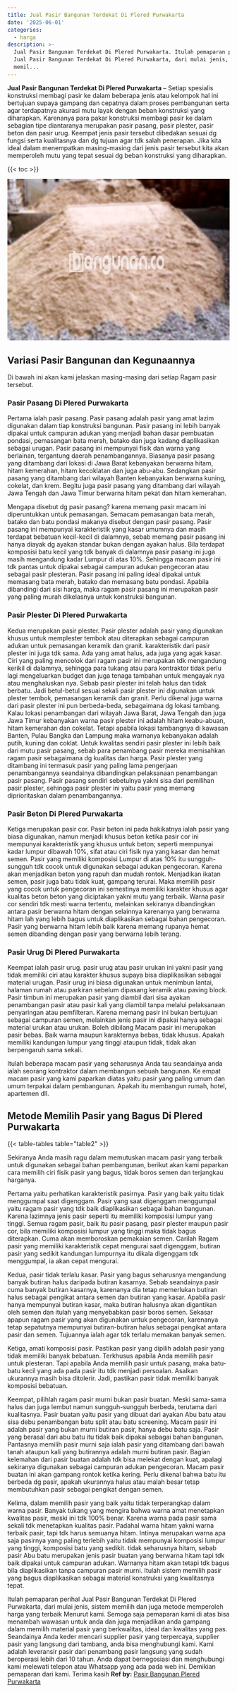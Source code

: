 ```yaml
---
title: Jual Pasir Bangunan Terdekat Di Plered Purwakarta
date: '2025-06-01'
categories:
  - harga
description: >-
  Jual Pasir Bangunan Terdekat Di Plered Purwakarta. Itulah pemaparan perihal
  Jual Pasir Bangunan Terdekat Di Plered Purwakarta, dari mulai jenis, sistem
  memil...
---
```


**Jual Pasir Bangunan Terdekat Di Plered Purwakarta** – Setiap spesialis konstruksi membagi pasir ke dalam beberapa jenis atau kelompok hal ini bertujuan supaya gampang dan cepatnya dalam proses pembangunan serta agar terdapatnya akurasi mutu layak dengan beban konstruksi yang diharapkan. Karenanya para pakar konstruksi membagi pasir ke dalam sebagian tipe diantaranya merupakan pasir pasang, pasir plester, pasir beton dan pasir urug. Keempat jenis pasir tersebut dibedakan sesuai dg fungsi serta kualitasnya dan dg tujuan agar tdk salah penerapan. Jika kita ideal dalam menempatkan masing-masing dari jenis pasir tersebut kita akan memperoleh mutu yang tepat sesuai dg beban konstruksi yang diharapkan.

{{< toc >}}

![Jual Pasir Bangunan Terdekat Di Plered Purwakarta](/images/jual-pasir-bangunan-37.png)

## Variasi Pasir Bangunan dan Kegunaannya

Di bawah ini akan kami jelaskan masing-masing dari setiap Ragam pasir tersebut.

### Pasir Pasang Di Plered Purwakarta

Pertama ialah pasir pasang. Pasir pasang adalah pasir yang amat lazim digunakan dalam tiap konstruksi bangunan. Pasir pasang ini lebih banyak dipakai untuk campuran adukan yang menjadi bahan dasar pembuatan pondasi, pemasangan bata merah, batako dan juga kadang diaplikasikan sebagai urugan. Pasir pasang ini mempunyai fisik dan warna yang berlainan, tergantung daerah penambangannya. Biasanya pasir pasang yang ditambang dari lokasi di Jawa Barat kebanyakan berwarna hitam, hitam kemerahan, hitam kecoklatan dan juga abu-abu. Sedangkan pasir pasang yang ditambang dari wilayah Banten kebanyakan berwarna kuning, cokelat, dan krem. Begitu juga pasir pasang yang ditambang dari wilayah Jawa Tengah dan Jawa Timur berwarna hitam pekat dan hitam kemerahan.

Mengapa disebut dg pasir pasang? karena memang pasir macam ini diperuntukkan untuk pemasangan. Semacam pemasangan bata merah, batako dan batu pondasi makanya disebut dengan pasir pasang. Pasir pasang ini mempunyai karakteristik yang kasar umumnya dan masih terdapat bebatuan kecil-kecil di dalamnya, sebab memang pasir pasang ini hanya diayak dg ayakan standar bukan dengan ayakan halus. Bila terdapat komposisi batu kecil yang tdk banyak di dalamnya pasir pasang ini juga masih mengandung kadar Lumpur di atas 10%. Sehingga macam pasir ini tdk pantas untuk dipakai sebagai campuran adukan pengecoran atau sebagai pasir plesteran. Pasir pasang ini paling ideal dipakai untuk memasang bata merah, batako dan memasang batu pondasi. Apabila dibandingi dari sisi harga, maka ragam pasir pasang ini merupakan pasir yang paling murah dikelasnya untuk konstruksi bangunan.

### Pasir Plester Di Plered Purwakarta

Kedua merupakan pasir plester. Pasir plester adalah pasir yang digunakan khusus untuk memplester tembok atau diterapkan sebagai campuran adukan untuk pemasangan keramik dan granit. karakteristik dari pasir plester ini juga tdk sama. Ada yang amat halus, ada juga yang agak kasar. Ciri yang paling mencolok dari ragam pasir ini merupakan tdk mengandung kerikil di dalamnya, sehingga para tukang atau para kontraktor tidak perlu lagi mengeluarkan budget dan juga tenaga tambahan untuk mengayak nya atau menghaluskan nya. Sebab pasir plester ini telah halus dan tidak berbatu. Jadi betul-betul sesuai sekali pasir plester ini digunakan untuk plester tembok, pemasangan keramik dan granit. Perlu dikenal juga warna dari pasir plester ini pun berbeda-beda, sebagaimana dg lokasi tambang. Kalau lokasi penambangan dari wilayah Jawa Barat, Jawa Tengah dan juga Jawa Timur kebanyakan warna pasir plester ini adalah hitam keabu-abuan, hitam kemerahan dan cokelat. Tetapi apabila lokasi tambangnya di kawasan Banten, Pulau Bangka dan Lampung maka warnanya kebanyakan adalah putih, kuning dan coklat. Untuk kwalitas sendiri pasir plester ini lebih baik dari mutu pasir pasang, sebab para penambang pasir mereka memisahkan ragam pasir sebagaimana dg kualitas dan harga. Pasir plester yang ditambang ini termasuk pasir yang paling lama pengerjaan penambangannya seandainya dibandingkan pelaksanaan penambangan pasir pasang. Pasir pasang sendiri sebetulnya yakni sisa dari pemilihan pasir plester, sehingga pasir plester ini yaitu pasir yang memang diprioritaskan dalam penambangannya.

### Pasir Beton Di Plered Purwakarta

Ketiga merupakan pasir cor. Pasir beton ini pada hakikatnya ialah pasir yang biasa digunakan, namun menjadi khusus beton ketika pasir cor ini mempunyai karakteristik yang khusus untuk beton; seperti mempunyai kadar lumpur dibawah 10%, sifat atau ciri fisik nya yang kasar dan hemat semen. Pasir yang memiliki komposisi Lumpur di atas 10% itu sungguh-sungguh tdk cocok untuk digunakan sebagai adukan pengecoran. Karena akan menjadikan beton yang rapuh dan mudah rontok. Menjadikan ikatan semen, pasir juga batu tidak kuat, gampang terurai. Maka memilih pasir yang cocok untuk pengecoran ini semestinya memiliki karakter khusus agar kualitas beton beton yang diciptakan yakni mutu yang terbaik. Warna pasir cor sendiri tdk mesti warna tertentu, melainkan sekiranya dibandingkan antara pasir berwarna hitam dengan selainnya karenanya yang berwarna hitam lah yang lebih bagus untuk diaplikasikan sebagai bahan pengecoran. Pasir yang berwarna hitam lebih baik karena memang rupanya hemat semen dibanding dengan pasir yang berwarna lebih terang.

### Pasir Urug Di Plered Purwakarta

Keempat ialah pasir urug. pasir urug atau pasir urukan ini yakni pasir yang tidak memiliki ciri atau karakter khusus supaya bisa diaplikasikan sebagai material urugan. Pasir urug ini biasa digunakan untuk menimbun lantai, halaman rumah atau parkiran sebelum dipasang keramik atau paving block. Pasir timbun ini merupakan pasir yang diambil dari sisa ayakan penambangan pasir atau pasir kali yang diambil tanpa melalui pelaksanaan penyaringan atau pemfilteran. Karena memang pasir ini bukan bertujuan sebagai campuran semen, melainkan jenis pasir ini dipakai hanya sebagai material urukan atau urukan. Boleh dibilang Macam pasir ini merupakan pasir bebas. Baik warna maupun karakternya bebas, tidak khusus. Apakah memiliki kandungan lumpur yang tinggi ataupun tidak, tidak akan berpengaruh sama sekali.

Itulah beberapa macam pasir yang seharusnya Anda tau seandainya anda ialah seorang kontraktor dalam membangun sebuah bangunan. Ke empat macam pasir yang kami paparkan diatas yaitu pasir yang paling umum dan umum terpakai dalam pembangunan. Apakah itu membangun rumah, hotel, apartemen dll.

## Metode Memilih Pasir yang Bagus Di Plered Purwakarta

{{< table-tables table="table2" >}}

Sekiranya Anda masih ragu dalam memutuskan macam pasir yang terbaik untuk digunakan sebagai bahan pembangunan, berikut akan kami paparkan cara memilih ciri fisik pasir yang bagus, tidak boros semen dan terjangkau harganya.

Pertama yaitu perhatikan karakteristik pasirnya. Pasir yang baik yaitu tidak menggumpal saat digenggam. Pasir yang saat digenggam menggumpal yaitu ragam pasir yang tdk baik diaplikasikan sebagai bahan bangunan. Karena lazimnya jenis pasir seperti itu memiliki komposisi lumpur yang tinggi. Semua ragam pasir, baik itu pasir pasang, pasir plester maupun pasir cor, bila memiliki komposisi lumpur yang tinggi maka tidak bagus diterapkan. Cuma akan memboroskan pemakaian semen. Carilah Ragam pasir yang memiliki karakteristik cepat mengurai saat digenggam, butiran pasir yang sedikit kandungan lumpurnya itu dikala digenggam tdk menggumpal, ia akan cepat mengurai.

Kedua, pasir tidak terlalu kasar. Pasir yang bagus seharusnya mengandung banyak butiran halus daripada butiran kasarnya. Sebab seandainya pasir cuma banyak butiran kasarnya, karenanya dia tetap memerlukan butiran halus sebagai pengikat antara semen dan butiran yang kasar. Apabila pasir hanya mempunyai butiran kasar, maka butiran halusnya akan digantikan oleh semen dan itulah yang menyebabkan pasir boros semen. Sekasar apapun ragam pasir yang akan digunakan untuk pengecoran, karenanya tetap sepatutnya mempunyai butiran-butiran halus sebagai pengikat antara pasir dan semen. Tujuannya ialah agar tdk terlalu memakan banyak semen.

Ketiga, amati komposisi pasir. Pastikan pasir yang dipilih adalah pasir yang tidak memiliki banyak bebatuan. Terkhusus apabila Anda memilih pasir untuk plesteran. Tapi apabila Anda memilih pasir untuk pasang, maka batu-batu kecil yang ada pada pasir itu tdk menjadi persoalan. Asalkan ukurannya masih bisa ditolerir. Jadi, pastikan pasir tidak memiliki banyak komposisi bebatuan.

Keempat, pilihlah ragam pasir murni bukan pasir buatan. Meski sama-sama halus dan juga lembut namun sungguh-sungguh berbeda, terutama dari kualitasnya. Pasir buatan yaitu pasir yang dibuat dari ayakan Abu batu atau sisa debu penambangan batu split atau batu screening. Macam pasir ini adalah pasir yang bukan murni butiran pasir, hanya debu batu saja. Pasir yang berasal dari abu batu itu tidak baik dipakai sebagai bahan bangunan. Pantasnya memilih pasir murni saja ialah pasir yang ditambang dari bawah tanah ataupun kali yang butirannya adalah murni butiran pasir. Bagian kelemahan dari pasir buatan adalah tdk bisa melekat dengan kuat, apalagi sekiranya digunakan sebagai campuran adukan pengecoran. Macam pasir buatan ini akan gampang rontok ketika kering. Perlu dikenal bahwa batu itu berbeda dg pasir, apakah ukurannya halus atau malah besar tetap membutuhkan pasir sebagai pengikat dengan semen.

Kelima, dalam memilih pasir yang baik yaitu tidak terperangkap dalam warna pasir. Banyak tukang yang mengira bahwa warna amat menetapkan kwalitas pasir, meski ini tdk 100% benar. Karena warna pada pasir sama sekali tdk menetapkan kualitas pasir. Padahal warna hitam yakni warna terbaik pasir, tapi tdk harus semuanya hitam. Intinya merupakan warna apa saja pasirnya yang paling terlebih yaitu tidak mempunyai komposisi lumpur yang tinggi, komposisi batu yang sedikit. tidak seharusnya hitam, sebab pasir Abu batu merupakan jenis pasir buatan yang berwarna hitam tapi tdk baik dipakai untuk campuran adukan. Warnanya hitam akan tetapi tdk bagus bila diaplikasikan tanpa campuran pasir murni. Itulah sistem memilih pasir yang bagus diaplikasikan sebagai material konstruksi yang kwalitasnya tepat.

Itulah pemaparan perihal Jual Pasir Bangunan Terdekat Di Plered Purwakarta, dari mulai jenis, sistem memilih dan juga metode memperoleh harga yang terbaik Menurut kami. Semoga saja pemaparan kami di atas bisa menambah wawasan untuk anda dan juga menjadikan anda gampang dalam memilih material pasir yang berkwalitas, ideal dan kwalitas yang pas. Seandainya Anda keder mencari supplier pasir yang terpercaya, supplier pasir yang langsung dari tambang, anda bisa menghubungi kami. Kami adalah leveransir pasir dari penambang pasir langsung yang sudah beroperasi lebih dari 10 tahun. Anda dapat bernegosiasi dan menghubungi kami melewati telepon atau Whatsapp yang ada pada web ini. Demikian pemaparan dari kami. Terima kasih
**Ref by:** [Pasir Bangunan Plered Purwakarta](https://id.wikipedia.org/wiki/Pasir)
